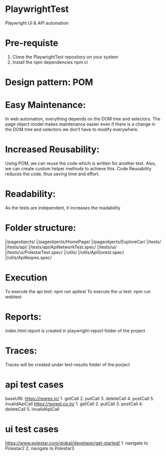 # PlaywrightTest
Playwright UI &amp; API automation

# Pre-requiste
1. Clone the PlaywrightTest repository on your system
2. Install the npm dependencies
   npm ci

# Design pattern: POM
# Easy Maintenance: 
  In web automation, everything depends on the DOM tree and selectors. The page object model makes maintenance easier even if there is a change in the DOM tree and selectors we don’t have to modify everywhere. 
# Increased Reusability: 
  Using POM, we can reuse the code which is written for another test. Also, we can create custom helper methods to achieve this. Code Reusability reduces the code, thus saving time and effort.
# Readability: 
  As the tests are independent, it increases the readability

# Folder structure:
|/pageobjects/
|/pageobjects/HomePage/
|/pageobjects/ExploreCar/
|/tests/
|/tests/api/
|/tests/api/ApiNetworkTest.spec/
|/tests/ui/
|/tests/ui/PolestarTest.spec/
|/utils/
|/utils/ApiGorest.spec/
|/utils/ApiReqres.spec/

# Execution
To execute the api test: npm run apitest
To execute the ui test: npm run webtest

# Reports:
index.html report is created in playwright-report folder of the project

# Traces:
Traces will be created under test-results folder of the porject

# api test cases 
baseURI: 
	https://reqres.in/ 
		1. getCall
		2. putCall
		3. deleteCall
		4. postCall
		5. invalidApiCall
	https://gorest.co.in/
		1. getCall
		2. putCall
		3. postCall
		4. deleteCall
		5. invalidApiCall

# ui test cases
https://www.polestar.com/global/developer/get-started/
	1. navigate to Polestar2
	2. navigate to Polestar3
  
